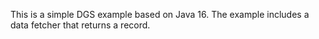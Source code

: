 This is a simple DGS example based on Java 16.
The example includes a data fetcher that returns a record.

